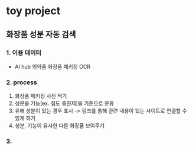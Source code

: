 # toy project

## 화장품 성분 자동 검색

### 1. 이용 데이터
- AI hub 의약품 화장품 패키징 OCR


### 2. process
1) 화장품 패키징 사진 찍기
2) 성분을 기능(ex. 점도 증진제)을 기준으로 분류
3) 유해 성분이 있는 경우 표시 -> 링크를 통해 관련 내용이 있는 사이트로 연결할 수 있게 하기
4) 성분, 기능이 유사한 다른 화장품 보여주기


### 3. 
